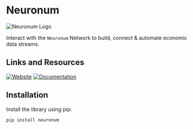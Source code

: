 # Neuronum

![Neuronum Logo](./logo.png "Neuronum")

Interact with the `Neuronum` Network to build, connect & automate economic data streams.

## Links and Resources
[![Website](https://img.shields.io/badge/Website-Neuronum-blue)](https://www.neuronum.net)
[![Documentation](https://img.shields.io/badge/Docs-Read%20now-green)](https://www.neuronum.net/docs)


## Installation
Install the library using pip:

```bash
pip install neuronum
